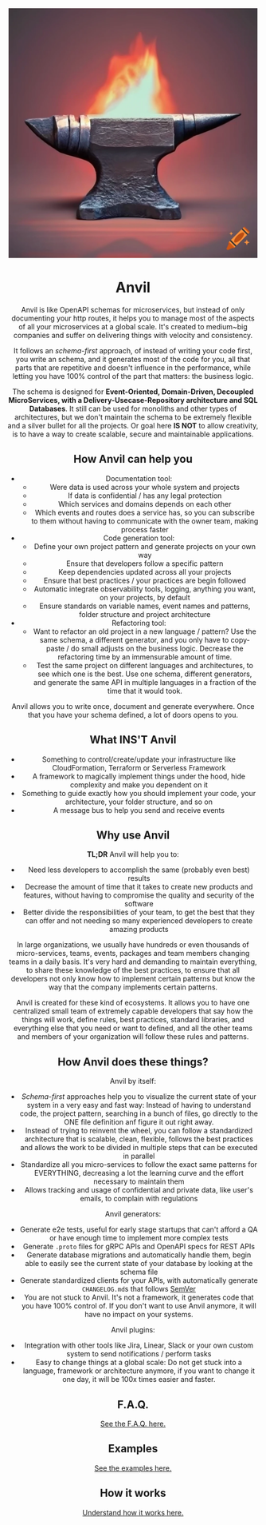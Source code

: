 <div align="center">
  <img src="./docs/static/img/logo.webp" alt="anvil" width="500" height="500">
<div>

# Anvil

Anvil is like OpenAPI schemas for microservices, but instead of only documenting your http routes, it helps you to manage most of the aspects of all your microservices at a global scale. It's created to medium~big companies and suffer on delivering things with velocity and consistency.

It follows an _schema-first_ approach, of instead of writing your code first, you write an schema, and it generates most of the code for you, all that parts that are repetitive and doesn't influence in the performance, while letting you have 100% control of the part that matters: the business logic.

The schema is designed for **Event-Oriented, Domain-Driven, Decoupled MicroServices, with a Delivery-Usecase-Repository architecture and SQL Databases**. It still can be used for monoliths and other types of architectures, but we don't maintain the schema to be extremely flexible and a silver bullet for all the projects. Or goal here **IS NOT** to allow creativity, is to have a way to create scalable, secure and maintainable applications.

## How Anvil can help you

- Documentation tool:
  - Were data is used across your whole system and projects
  - If data is confidential / has any legal protection
  - Which services and domains depends on each other
  - Which events and routes does a service has, so you can subscribe to them without having to communicate with the owner team, making process faster
- Code generation tool:
  - Define your own project pattern and generate projects on your own way
  - Ensure that developers follow a specific pattern
  - Keep dependencies updated across all your projects
  - Ensure that best practices / your practices are begin followed
  - Automatic integrate observability tools, logging, anything you want, on your projects, by default
  - Ensure standards on variable names, event names and patterns, folder structure and project architecture
- Refactoring tool:
  - Want to refactor an old project in a new language / pattern? Use the same schema, a different generator, and you only have to copy-paste / do small adjusts on the business logic. Decrease the refactoring time by an immensurable amount of time.
  - Test the same project on different languages and architectures, to see which one is the best. Use one schema, different generators, and generate the same API in multiple languages in a fraction of the time that it would took.

Anvil allows you to write once, document and generate everywhere. Once that you have your schema defined, a lot of doors opens to you.

## What INS'T Anvil

- Something to control/create/update your infrastructure like CloudFormation, Terraform or Serverless Framework
- A framework to magically implement things under the hood, hide complexity and make you dependent on it
- Something to guide exactly how you should implement your code, your architecture, your folder structure, and so on
- A message bus to help you send and receive events

## Why use Anvil

**TL;DR**
Anvil will help you to:
- Need less developers to accomplish the same (probably even best) results
- Decrease the amount of time that it takes to create new products and features, without having to compromise the quality and security of the software
- Better divide the responsibilities of your team, to get the best that they can offer and not needing so many experienced developers to create amazing products

In large organizations, we usually have hundreds or even thousands of micro-services, teams, events, packages and team members changing teams in a daily basis. It's very hard and demanding to maintain everything, to share these knowledge of the best practices, to ensure that all developers not only know how to implement certain patterns but know the way that the company implements certain patterns.

Anvil is created for these kind of ecosystems. It allows you to have one centralized small team of extremely capable developers that say how the things will work, define rules, best practices, standard libraries, and everything else that you need or want to defined, and all the other teams and members of your organization will follow these rules and patterns.

## How Anvil does these things?

Anvil by itself:
- _Schema-first_ approaches help you to visualize the current state of your system in a very easy and fast way: Instead of having to understand code, the project pattern, searching in a bunch of files, go directly to the ONE file definition anf figure it out right away.
- Instead of trying to reinvent the wheel, you can follow a standardized architecture that is scalable, clean, flexible, follows the best practices and allows the work to be divided in multiple steps that can be executed in parallel
- Standardize all you micro-services to follow the exact same patterns for EVERYTHING, decreasing a lot the learning curve and the effort necessary to maintain them
- Allows tracking and usage of confidential and private data, like user's emails, to complain with regulations

Anvil generators:
- Generate e2e tests, useful for early stage startups that can't afford a QA or have enough time to implement more complex tests
- Generate `.proto` files for gRPC APIs and OpenAPI specs for REST APIs
- Generate database migrations and automatically handle them, begin able to easily see the current state of your database by looking at the schema file
- Generate standardized clients for your APIs, with automatically generate `CHANGELOG.md`s that follows [SemVer](https://semver.org)
- You are not stuck to Anvil. It's not a framework, it generates code that you have 100% control of. If you don't want to use Anvil anymore, it will have no impact on your systems.

Anvil plugins:
- Integration with other tools like Jira, Linear, Slack or your own custom system to send notifications / perform tasks
- Easy to change things at a global scale: Do not get stuck into a language, framework or architecture anymore, if you want to change it one day, it will be 100x times easier and faster.

## F.A.Q.

[See the F.A.Q. here.](https://henriqueleite42.github.io/anvil/docs/faq)

## Examples

[See the examples here.](https://github.com/henriqueleite42/anvil/tree/master/examples)

## How it works

[Understand how it works here.](https://henriqueleite42.github.io/anvil/docs/how-it-works)
